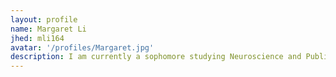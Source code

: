 ```yaml
---
layout: profile
name: Margaret Li
jhed: mli164
avatar: '/profiles/Margaret.jpg'
description: I am currently a sophomore studying Neuroscience and Public Health. I am excited in learning how to statistically analyze data and create models in the areas of healthcare. In my free time, I love reading, long-distance running, and watching Criminal Minds.
---
```

